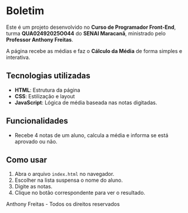 # Boletim

Este é um projeto desenvolvido no **Curso de Programador Front-End**, turma **QUA02492025O044** do **SENAI Maracanã**, ministrado pelo **Professor Anthony Freitas**.  

A página recebe as médias e faz o **Cálculo da Média** de forma simples e interativa.

## Tecnologias utilizadas
- **HTML**: Estrutura da página  
- **CSS**: Estilização e layout  
- **JavaScript**: Lógica de média baseada nas notas digitadas.

## Funcionalidades
- Recebe 4 notas de um aluno, calcula a média e informa se está aprovado ou não.

## Como usar
1. Abra o arquivo `index.html` no navegador.  
2. Escolher na lista suspensa o nome do aluno.
3. Digite as notas.
4. Clique no botão correspondente para ver o resultado.



Anthony Freitas - Todos os direitos reservados
